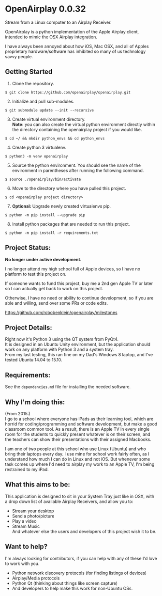 # OpenAirplay 0.0.32

Stream from a Linux computer to an Airplay Receiver.

OpenAirplay is a python implementation of the Apple Airplay client, intended to mimic the OSX Airplay integration.

I have always been annoyed about how iOS, Mac OSX, and all of Apples proprietary hardware/software has inhibited so many of us technology savvy people.  

## Getting Started

1. Clone the repository.  
```
$ git clone https://github.com/openairplay/openairplay.git
```

2. Initialize and pull sub-modules.  
```
$ git submodule update --init --recursive
```

3. Create virtual environment directory.  
__Note:__ you can also create the virtual python environment directly within the directory containing the openairplay project if you would like.  
```
$ cd ~/ && mkdir python_envs && cd python_envs
```

4. Create python 3 virtualenv.  
```
$ python3 -m venv openairplay
```

5. Source the python environment.  You should see the name of the environment in parentheses after running the following command.  
```
$ source ./openairplay/bin/activate
```

6. Move to the directory where you have pulled this project.  
```
$ cd <openairplay project directory>
```

7. __Optional:__ Upgrade newly created virtualenvs pip.  
```
$ python -m pip install --upgrade pip
```

8. Install python packages that are needed to run this project.  
```
$ python -m pip install -r requirements.txt
```

## Project Status:

**No longer under active development.**

I no longer attend my high school full of Apple devices, so I have no platform to test this project on.

If someone wants to fund this project, buy me a 2nd gen Apple TV or later so I can actually get back to work on this project.

Otherwise, I have no need or ability to continue development, so if you are able and willing, send over some PRs or code edits.

https://github.com/robobenklein/openairplay/milestones

## Project Details:

Right now it's Python 3 using the QT system from PyQt4.  
It is designed in an Ubuntu Unity environment, but the application should work on any platform with Python 3 and a system tray.  
From my last testing, this ran fine on my Dad's Windows 8 laptop, and I've tested Ubuntu 14.04 to 15.10.

## Requirements:

See the `dependencies.md` file for installing the needed software.

## Why I'm doing this:

(From 2015:)  
I go to a school where everyone has iPads as their learning tool, which are horrid for coding/programming and software development, but make a good classroom common tool. As a result, there is an Apple TV in every single room for the students to quickly present whatever is on their screen, and the teachers can show their presentations with their assigned Macbooks.

I am one of two people at this school who use Linux (Ubuntu) and who bring their laptops every day. I use mine for school work fairly often, as I understand how much I can do in Linux and not iOS. But whenever some task comes up where I'd need to airplay my work to an Apple TV, I'm being restrained to my iPad.

## What this aims to be:

This application is designed to sit in your System Tray just like in OSX, with a drop down list of available Airplay Receivers, and allow you to:
- Stream your desktop  
- Send a photo/picture  
- Play a video  
- Stream Music  
And whatever else the users and developers of this project wish it to be.

## Want to help?

I'm always looking for contributors, if you can help with any of these I'd love to work with you.  
 * Python network discovery protocols (for finding listings of devices)
 * Airplay/Media protocols
 * Python Qt (thinking about things like screen capture)
 * And developers to help make this work for non-Ubuntu OSs.

